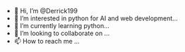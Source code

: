 - 👋 Hi, I’m @Derrick199
- 👀 I’m interested in python for AI and web development...
- 🌱 I’m currently learning python...
- 💞️ I’m looking to collaborate on ...
- 📫 How to reach me ...

<!---
Derrick199/Derrick199 is a ✨ special ✨ repository because its `README.md` (this file) appears on your GitHub profile.
You can click the Preview link to take a look at your changes.
--->
